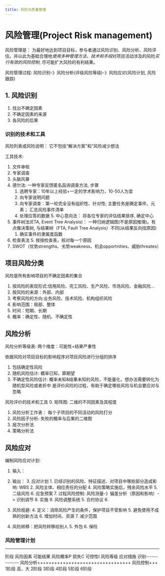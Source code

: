```yaml
---
title: 风险与质量管理
---
```

# 风险管理(Project Risk management)
风险管理是： 为最好地达到项目目标，参与者通过风险识别、风险分析、风险评估，并以此为基础合理地*使用多种管理方法、技术和手段*对项目活动涉及的风险*实行有效的风险控制*, 尽可能扩大风险的有利结果。

风险管理过程: 
风险识别-》风险分析(评级风险等级)-》风险应对(风险计划, 风险跟踪)

## 1. 风险识别
1. 找出不确定因素
1. 不确定因素的来源
1. 各风险的后果

### 识别的技术和工具
风险列表或风险说明： 它不包括“解决方案”和“风险减少想法

工具技术:
1. 文件审核
2. 专家调查
3. 头脑风暴
4. 德尔法: 一种专家反馈匿名函询调查方法, 步骤
    1. 选聘专家：10年以上经验+一定的学术影响力，10-50人为宜
    2. 向专家说明问题
    3. 向专家调查：第一轮完全没有组织性、针对性; 主要任务是确定事件、元素； 汇总风险事件清单
    4. 处理应答的数据
        5. 中心意向法： 将各位专家的评估结果排序, 确定中心
5. 事件树法(ETA, Event Tree Analysis)： 一种归纳逻辑图(不是原因推理)。有点像决策树, 与结果树（FTA, Fault Tree Analysis）不同(从结果反向找原因)
    1. 确实事件的隶属度函数
6. 检查表法
    5. 按按检查表，核对每一个原因
7. SWOT（优势strengths、劣势weakness、机会opportnities、威胁threates）

## 项目风险分类
风险是所有影响项目的不确定因素的集合
1. 按风险的表现形式:信用风险、完工风险、生产风险、市场风险、金融风险...
2. 按风险的来源：外部、内部
3. 考察风险的方向:业务风险、技术风险、机构组织风险
4. 影响范围：局部、整体
5. 时间：短期、长期
6. 概率：确定性、随机、不确定性


## 风险分析
风险分析等级表: 两个维度：可能性+结果严重性

依据风险对项目目标的影响程序对项目风险进行分组的排序
1. 包括确定性风险
2. 随机风险估计: 概率已知，算期望
3. 不确定性风险估计: 概率未知&结果未知的风险，不能量化，想办法需要转化为随机型风险或者折中
是评价风险的过程，有助于确定哪些风险与机会要应对与忽略

风险评价的技术和工具
0. 矩阵图: 二维的不同因素及其程度
1. 风险分析工作表： 每个子项目的不同活动的风险打分
1. 风险因子分析: 失败的概率与后果的二维图
4. 层次分析法
4. 策略分析法


## 风险应对
编制风险应对计划:
1. 输入：
2. 输出：
    3. 应对计划
        1. 已经识别的风险、特征描述、对项目中哪些部分造成影响: WBS
        2. 风险主体、相应责任的分配
        4. 风险策略实施后，残余风险水平
        5. 二级风险
        6. 应急预案
        7. 过程风险控制: 风险测量-》偏差分析（原因和影响）-> 识别调节
            8. 实施
            9. 风险调整系统
    5. 合约协议
    6. 

3. 风险规避: 4. 定义：消除风险产生的条件，保护项目不受影响
    5. 避免使用不成熟的创新方法
    6. 增加时间、资源
    7. 减少范围
4. 风险转移：把风险转移给别人
    5. 外包
    6. 保险

### 风险管理计划
-------------------------------------
阶段    风险因素    可能结果    风险概率P   损失C   可控性I    风险等级     应对措施
        识别-------------   风险分析+++++++++++++++++++++++++++++++++   风险控制+++
1阶段                                                       高、大 
2阶段
3阶段
4阶段
5阶段
6阶段
